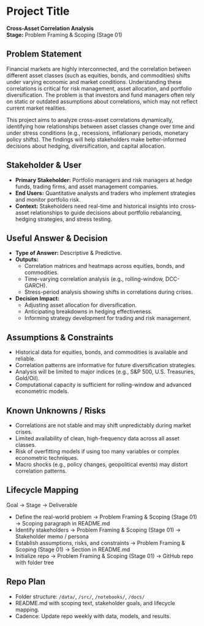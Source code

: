 # Project Title  
**Cross-Asset Correlation Analysis**  
**Stage:** Problem Framing & Scoping (Stage 01)  

## Problem Statement  
Financial markets are highly interconnected, and the correlation between different asset classes (such as equities, bonds, and commodities) shifts under varying economic and market conditions. Understanding these correlations is critical for risk management, asset allocation, and portfolio diversification. The problem is that investors and fund managers often rely on static or outdated assumptions about correlations, which may not reflect current market realities.  

This project aims to analyze cross-asset correlations dynamically, identifying how relationships between asset classes change over time and under stress conditions (e.g., recessions, inflationary periods, monetary policy shifts). The findings will help stakeholders make better-informed decisions about hedging, diversification, and capital allocation.  

## Stakeholder & User  
- **Primary Stakeholder:** Portfolio managers and risk managers at hedge funds, trading firms, and asset management companies.  
- **End Users:** Quantitative analysts and traders who implement strategies and monitor portfolio risk.  
- **Context:** Stakeholders need real-time and historical insights into cross-asset relationships to guide decisions about portfolio rebalancing, hedging strategies, and stress testing.  

## Useful Answer & Decision  
- **Type of Answer:** Descriptive & Predictive.  
- **Outputs:**  
  - Correlation matrices and heatmaps across equities, bonds, and commodities.  
  - Time-varying correlation analysis (e.g., rolling-window, DCC-GARCH).  
  - Stress-period analysis showing shifts in correlations during crises.  
- **Decision Impact:**  
  - Adjusting asset allocation for diversification.  
  - Anticipating breakdowns in hedging effectiveness.  
  - Informing strategy development for trading and risk management.  

## Assumptions & Constraints  
- Historical data for equities, bonds, and commodities is available and reliable.  
- Correlation patterns are informative for future diversification strategies.  
- Analysis will be limited to major indices (e.g., S&P 500, U.S. Treasuries, Gold/Oil).  
- Computational capacity is sufficient for rolling-window and advanced econometric models.  

## Known Unknowns / Risks  
- Correlations are not stable and may shift unpredictably during market crises.  
- Limited availability of clean, high-frequency data across all asset classes.  
- Risk of overfitting models if using too many variables or complex econometric techniques.  
- Macro shocks (e.g., policy changes, geopolitical events) may distort correlation patterns.  

## Lifecycle Mapping  
Goal → Stage → Deliverable  
- Define the real-world problem → Problem Framing & Scoping (Stage 01) → Scoping paragraph in README.md  
- Identify stakeholders → Problem Framing & Scoping (Stage 01) → Stakeholder memo / persona  
- Establish assumptions, risks, and constraints → Problem Framing & Scoping (Stage 01) → Section in README.md  
- Initialize repo → Problem Framing & Scoping (Stage 01) → GitHub repo with folder tree  

## Repo Plan  
- Folder structure: `/data/`, `/src/`, `/notebooks/`, `/docs/`  
- README.md with scoping text, stakeholder goals, and lifecycle mapping.  
- Cadence: Update repo weekly with data, models, and results.  
